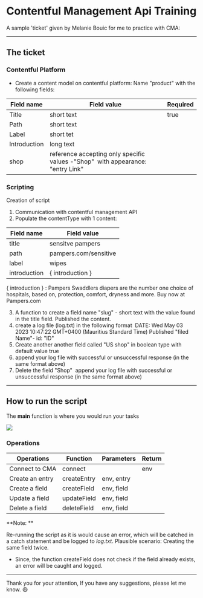 # Contentful Management Api Training

A sample 'ticket' given by Melanie Bouic for me to practice with CMA:

-----

## The ticket

### Contentful Platform

- Create a content model on contentful platform: Name "product" with the following fields: 

| Field name   | Field value                                                                     | Required |
| ------------ | ------------------------------------------------------------------------------- | -------- |
| Title        | short text                                                                      | true     |
| Path         | short text                                                                      |
| Label        | short tet                                                                       |
| Introduction | long text                                                                       |
| shop         | reference accepting only specific values -"Shop"  with appearance: "entry Link" |

### Scripting

Creation of script

1. Communication with contentful management API
2. Populate the contentType with 1 content: 

| Field name   | Field value           |
| ------------ | --------------------- |
| title        | sensitve pampers      |
| path         | pampers.com/sensitive |
| label        | wipes                 |
| introduction | { introduction }      |

{ introduction } : Pampers Swaddlers diapers are the number one choice of hospitals, based on, protection, comfort, dryness and more. Buy now at Pampers.com

3. A function to create a field name "slug" - short text with the value found in the title field.
Published the content. 
4. create a log file (log.txt) in the following format 
    DATE: Wed May 03 2023 10:47:22 GMT+0400 (Mauritius Standard Time)
    Published "filed Name"- id: "ID"
5. Create another another field called "US shop" in boolean type with default value true
6. append your log file with successful or unsuccessful response (in the same format above)
7. Delete the field "Shop" 
append your log file with successful or unsuccessful response (in the same format above)

---

## How to run the script

The **main** function is where you would run your tasks

![](../../Pictures/Screenshots/Screenshot%202023-05-09%20120026.png)

### Operations

| Operations      | Function    | Parameters | Return |
| --------------- | ----------- | ---------- | ------ |
| Connect to CMA  | connect     |            | env    |
| Create an entry | createEntry | env, entry |
| Create a field  | createField | env, field |
| Update a field  | updateField | env, field |
| Delete a field  | deleteField | env, field |


**Note: **

Re-running the script as it is would cause an error, which will be catched in a catch statement and be logged to *log.txt*.
Plausible scenario: Creating the same field twice.

- Since, the function createField does not check if the field already exists, an error will be caught and logged.

---

Thank you for your attention,
If you have any suggestions, please let me know. :smiley: